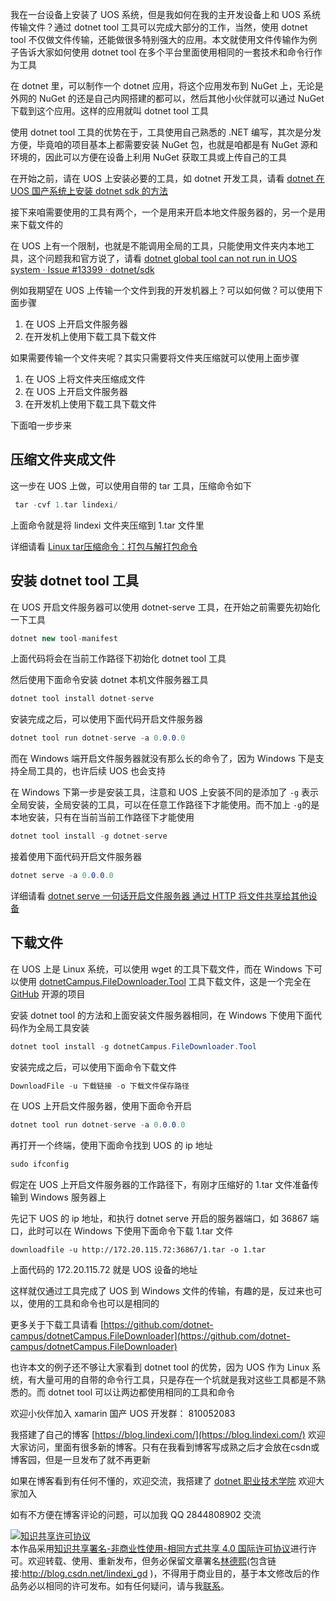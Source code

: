 
我在一台设备上安装了 UOS 系统，但是我如何在我的主开发设备上和 UOS 系统传输文件？通过 dotnet tool 工具可以完成大部分的工作，当然，使用 dotnet tool 不仅做文件传输，还能做很多特别强大的应用。本文就使用文件传输作为例子告诉大家如何使用 dotnet tool 在多个平台里面使用相同的一套技术和命令行作为工具

<!--more-->


<!-- CreateTime:2020/9/5 8:30:53 -->

<!-- 发布 -->

在 dotnet 里，可以制作一个 dotnet 应用，将这个应用发布到 NuGet 上，无论是外网的 NuGet 的还是自己内网搭建的都可以，然后其他小伙伴就可以通过 NuGet 下载到这个应用。这样的应用就叫 dotnet tool 工具

使用 dotnet tool 工具的优势在于，工具使用自己熟悉的 .NET 编写，其次是分发方便，毕竟咱的项目基本上都需要安装 NuGet 包，也就是咱都是有 NuGet 源和环境的，因此可以方便在设备上利用 NuGet 获取工具或上传自己的工具

在开始之前，请在 UOS 上安装必要的工具，如 dotnet 开发工具，请看 [dotnet 在 UOS 国产系统上安装 dotnet sdk 的方法](https://blog.lindexi.com/post/dotnet-%E5%9C%A8-UOS-%E5%9B%BD%E4%BA%A7%E7%B3%BB%E7%BB%9F%E4%B8%8A%E5%AE%89%E8%A3%85-dotnet-sdk-%E7%9A%84%E6%96%B9%E6%B3%95.html )

接下来咱需要使用的工具有两个，一个是用来开启本地文件服务器的，另一个是用来下载文件的

在 UOS 上有一个限制，也就是不能调用全局的工具，只能使用文件夹内本地工具，这个问题我和官方说了，请看 [dotnet global tool can not run in UOS system · Issue #13399 · dotnet/sdk](https://github.com/dotnet/sdk/issues/13399 )

例如我期望在 UOS 上传输一个文件到我的开发机器上？可以如何做？可以使用下面步骤

1. 在 UOS 上开启文件服务器
2. 在开发机上使用下载工具下载文件

如果需要传输一个文件夹呢？其实只需要将文件夹压缩就可以使用上面步骤

1. 在 UOS 上将文件夹压缩成文件
1. 在 UOS 上开启文件服务器
2. 在开发机上使用下载工具下载文件

下面咱一步步来

## 压缩文件夹成文件

这一步在 UOS 上做，可以使用自带的 tar 工具，压缩命令如下

```csharp
 tar -cvf 1.tar lindexi/
```

上面命令就是将 lindexi 文件夹压缩到 1.tar 文件里

详细请看 [Linux tar压缩命令：打包与解打包命令](http://c.biancheng.net/view/788.html )

## 安装 dotnet tool 工具

在 UOS 开启文件服务器可以使用 dotnet-serve 工具，在开始之前需要先初始化一下工具

```csharp
dotnet new tool-manifest
```

上面代码将会在当前工作路径下初始化 dotnet tool 工具

然后使用下面命令安装 dotnet 本机文件服务器工具

```csharp
dotnet tool install dotnet-serve
```

安装完成之后，可以使用下面代码开启文件服务器

```csharp
dotnet tool run dotnet-serve -a 0.0.0.0
```

而在 Windows 端开启文件服务器就没有那么长的命令了，因为 Windows 下是支持全局工具的，也许后续 UOS 也会支持

在 Windows 下第一步是安装工具，注意和 UOS 上安装不同的是添加了 `-g` 表示全局安装，全局安装的工具，可以在任意工作路径下才能使用。而不加上 `-g`的是本地安装，只有在当前当前工作路径下才能使用

```csharp
dotnet tool install -g dotnet-serve
```

接着使用下面代码开启文件服务器

```csharp
dotnet serve -a 0.0.0.0
```

详细请看 [dotnet serve 一句话开启文件服务器 通过 HTTP 将文件共享给其他设备](https://blog.lindexi.com/post/dotnet-serve-%E4%B8%80%E5%8F%A5%E8%AF%9D%E5%BC%80%E5%90%AF%E6%96%87%E4%BB%B6%E6%9C%8D%E5%8A%A1%E5%99%A8-%E9%80%9A%E8%BF%87-HTTP-%E5%B0%86%E6%96%87%E4%BB%B6%E5%85%B1%E4%BA%AB%E7%BB%99%E5%85%B6%E4%BB%96%E8%AE%BE%E5%A4%87.html)

## 下载文件

在 UOS 上是 Linux 系统，可以使用 wget 的工具下载文件，而在 Windows 下可以使用 [dotnetCampus.FileDownloader.Tool](https://github.com/dotnet-campus/dotnetCampus.FileDownloader/) 工具下载文件，这是一个完全在 [GitHub](https://github.com/dotnet-campus/dotnetCampus.FileDownloader/) 开源的项目

安装 dotnet tool 的方法和上面安装文件服务器相同，在 Windows 下使用下面代码作为全局工具安装

```csharp
dotnet tool install -g dotnetCampus.FileDownloader.Tool
```

安装完成之后，可以使用下面命令下载文件

```csharp
DownloadFile -u 下载链接 -o 下载文件保存路径
```

在 UOS 上开启文件服务器，使用下面命令开启

```csharp
dotnet tool run dotnet-serve -a 0.0.0.0
```

再打开一个终端，使用下面命令找到 UOS 的 ip 地址

```csharp
sudo ifconfig
```

假定在 UOS 上开启文件服务器的工作路径下，有刚才压缩好的 1.tar 文件准备传输到 Windows 服务器上

先记下 UOS 的 ip 地址，和执行 dotnet serve 开启的服务器端口，如 36867 端口，此时可以在 Windows 下使用下面命令下载 1.tar 文件

```
downloadfile -u http://172.20.115.72:36867/1.tar -o 1.tar 
```

上面代码的 172.20.115.72 就是 UOS 设备的地址

这样就仅通过工具完成了 UOS 到 Windows 文件的传输，有趣的是，反过来也可以，使用的工具和命令也可以是相同的

更多关于下载工具请看 [https://github.com/dotnet-campus/dotnetCampus.FileDownloader](https://github.com/dotnet-campus/dotnetCampus.FileDownloader)

也许本文的例子还不够让大家看到 dotnet tool 的优势，因为 UOS 作为 Linux 系统，有大量可用的自带的命令行工具，只是存在一个坑就是我对这些工具都是不熟悉的。而 dotnet tool 可以让两边都使用相同的工具和命令

欢迎小伙伴加入 xamarin 国产 UOS 开发群： 810052083 



我搭建了自己的博客 [https://blog.lindexi.com/](https://blog.lindexi.com/) 欢迎大家访问，里面有很多新的博客。只有在我看到博客写成熟之后才会放在csdn或博客园，但是一旦发布了就不再更新

如果在博客看到有任何不懂的，欢迎交流，我搭建了 [dotnet 职业技术学院](https://t.me/dotnet_campus) 欢迎大家加入

如有不方便在博客评论的问题，可以加我 QQ 2844808902 交流

<a rel="license" href="http://creativecommons.org/licenses/by-nc-sa/4.0/"><img alt="知识共享许可协议" style="border-width:0" src="https://licensebuttons.net/l/by-nc-sa/4.0/88x31.png" /></a><br />本作品采用<a rel="license" href="http://creativecommons.org/licenses/by-nc-sa/4.0/">知识共享署名-非商业性使用-相同方式共享 4.0 国际许可协议</a>进行许可。欢迎转载、使用、重新发布，但务必保留文章署名[林德熙](http://blog.csdn.net/lindexi_gd)(包含链接:http://blog.csdn.net/lindexi_gd )，不得用于商业目的，基于本文修改后的作品务必以相同的许可发布。如有任何疑问，请与我[联系](mailto:lindexi_gd@163.com)。